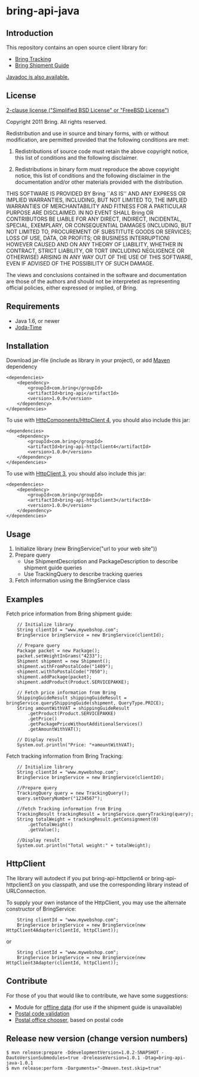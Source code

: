 bring-api-java
==============

Introduction
------------

This repository contains an open source client library for:

- [Bring Tracking](http://developer.bring.com/learn/tracking/apireference.html)
- [Bring Shipment Guide](http://developer.bring.com/learn/shipping-guide/documentation/apireference.html)

[Javadoc is also available.](http://bring.github.com/bring-api-java/1.0.0/)

License
-------

[2-clause license ("Simplified BSD License" or "FreeBSD License")](http://www.opensource.org/licenses/bsd-license.php)

Copyright 2011 Bring. All rights reserved.

Redistribution and use in source and binary forms, with or without modification, are
permitted provided that the following conditions are met:

   1. Redistributions of source code must retain the above copyright notice, this list of
      conditions and the following disclaimer.

   2. Redistributions in binary form must reproduce the above copyright notice, this list
      of conditions and the following disclaimer in the documentation and/or other materials
      provided with the distribution.

THIS SOFTWARE IS PROVIDED BY Bring ``AS IS'' AND ANY EXPRESS OR IMPLIED
WARRANTIES, INCLUDING, BUT NOT LIMITED TO, THE IMPLIED WARRANTIES OF MERCHANTABILITY AND
FITNESS FOR A PARTICULAR PURPOSE ARE DISCLAIMED. IN NO EVENT SHALL Bring OR
CONTRIBUTORS BE LIABLE FOR ANY DIRECT, INDIRECT, INCIDENTAL, SPECIAL, EXEMPLARY, OR
CONSEQUENTIAL DAMAGES (INCLUDING, BUT NOT LIMITED TO, PROCUREMENT OF SUBSTITUTE GOODS OR
SERVICES; LOSS OF USE, DATA, OR PROFITS; OR BUSINESS INTERRUPTION) HOWEVER CAUSED AND ON
ANY THEORY OF LIABILITY, WHETHER IN CONTRACT, STRICT LIABILITY, OR TORT (INCLUDING
NEGLIGENCE OR OTHERWISE) ARISING IN ANY WAY OUT OF THE USE OF THIS SOFTWARE, EVEN IF
ADVISED OF THE POSSIBILITY OF SUCH DAMAGE.

The views and conclusions contained in the software and documentation are those of the
authors and should not be interpreted as representing official policies, either expressed
or implied, of Bring.

Requirements
------------

- Java 1.6, or newer
- [Joda-Time](http://joda-time.sourceforge.net)

Installation
------------

Download jar-file (include as library in your project), or add [Maven](http://maven.apache.org/) dependency 

    <dependencies>
        <dependency>
            <groupId>com.bring</groupId>
            <artifactId>bring-api</artifactId>
            <version>1.0.0</version>
        </dependency>
    </dependencies>

To use with [HttpComponents/HttpClient 4](http://hc.apache.org/httpcomponents-client-ga/), you should also include this jar:

    <dependencies>
        <dependency>
            <groupId>com.bring</groupId>
            <artifactId>bring-api-httpclient4</artifactId>
            <version>1.0.0</version>
        </dependency>
    </dependencies>


To use with [HttpClient 3](http://hc.apache.org/httpclient-3.x/), you should also include this jar:

    <dependencies>
        <dependency>
            <groupId>com.bring</groupId>
            <artifactId>bring-api-httpclient3</artifactId>
            <version>1.0.0</version>
        </dependency>
    </dependencies>



Usage
-----

1. Initialize library (new BringService("url to your web site"))
2. Prepare query
    - Use ShipmentDescription and PackageDescription to describe shipment guide queries
    - Use TrackingQuery to describe tracking queries
3. Fetch information using the BringService class

Examples
--------

Fetch price information from Bring shipment guide:

        // Initialize library
        String clientId = "www.mywebshop.com";
        BringService bringService = new BringService(clientId);

        // Prepare query
        Package packet = new Package();
        packet.setWeightInGrams("4233");
        Shipment shipment = new Shipment();
        shipment.withFromPostalCode("1409");
        shipment.withToPostalCode("7050");
        shipment.addPackage(packet);
        shipment.addProduct(Product.SERVICEPAKKE);

        // Fetch price information from Bring
        ShippingGuideResult shippingGuideResult = bringService.queryShippingGuide(shipment, QueryType.PRICE);
        String amountWithVAT = shippingGuideResult
            .getProduct(Product.SERVICEPAKKE)
            .getPrice()
            .getPackagePriceWithoutAdditionalServices()
            .getAmountWithVAT();

        // Display result
        System.out.println("Price: "+amountWithVAT);


Fetch tracking information from Bring Tracking:

        // Initialize library
        String clientId = "www.mywebshop.com";
        BringService bringService = new BringService(clientId);

    	//Prepare query
    	TrackingQuery query = new TrackingQuery();
    	query.setQueryNumber("1234567");

    	//Fetch Tracking information from Bring
    	TrackingResult trackingResult = bringService.queryTracking(query);
    	String totalWeight = trackingResult.getConsignment(0)
    	    .getTotalWeight()
    	    .getValue();

    	//Display result
    	System.out.println("Total weight:" + totalWeight);


HttpClient
----------

The library will autodect if you put bring-api-httpclient4 or bring-api-httpclient3 on you classpath,
and use the corresponding library instead of URLConnection.

To supply your own instance of the HttpClient, you may use the alternate constructor of BringService:

        String clientId = "www.mywebshop.com";
        BringService bringService = new BringService(new HttpClient4Adapter(clientId, httpClient));

or

        String clientId = "www.mywebshop.com";
        BringService bringService = new BringService(new HttpClient3Adapter(clientId, httpClient));


Contribute
----------

For those of you that would like to contribute, we have some suggestions:

- Module for [offline data](http://developer.bring.com/learn/shipping-guide/documentation/offlinedata.html) (for use if the shipment guide is unavailable)
- [Postal code validation](http://developer.bring.com/learn/postalcode/apireference.html)
- [Postal office chooser](http://developer.bring.com/learn/pickuppoint/apireference.html), based on postal code


Release new version (change version numbers)
--------------------------------------------

    $ mvn release:prepare -DdevelopmentVersion=1.0.2-SNAPSHOT -DautoVersionSubmodules=true -DreleaseVersion=1.0.1 -Dtag=bring-api-java-1.0.1
    $ mvn release:perform -Darguments="-Dmaven.test.skip=true"



